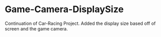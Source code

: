 # Game-Camera-DisplaySize
Continuation of Car-Racing Project. Added the display size based off of screen and the game camera.
